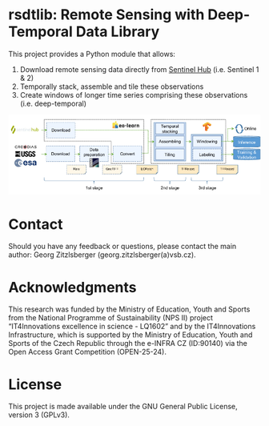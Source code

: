# rsdtlib: Remote Sensing with Deep-Temporal Data Library

This project provides a Python module that allows:
1. Download remote sensing data directly from [Sentinel Hub](https://www.sentinel-hub.com/) (i.e. Sentinel 1 & 2)
2. Temporally stack, assemble and tile these observations
3. Create windows of longer time series comprising these observations (i.e. deep-temporal)

<p align="center">
  <img src="./images/rsdtlib_pipeline.png" />
</p>

# Contact
Should you have any feedback or questions, please contact the main author: Georg Zitzlsberger (georg.zitzlsberger(a)vsb.cz).

# Acknowledgments
This research was funded by the Ministry of Education, Youth and Sports from the National Programme of Sustainability (NPS II) project “IT4Innovations excellence in science - LQ1602” and by the IT4Innovations Infrastructure, which is supported by the Ministry of Education, Youth and Sports of the Czech Republic through the e-INFRA CZ (ID:90140) via the Open Access Grant Competition (OPEN-25-24).

# License
This project is made available under the GNU General Public License, version 3 (GPLv3).
